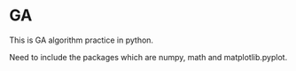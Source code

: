 # GA
This is GA algorithm practice in python.

Need to include the packages which are numpy, math and matplotlib.pyplot.
